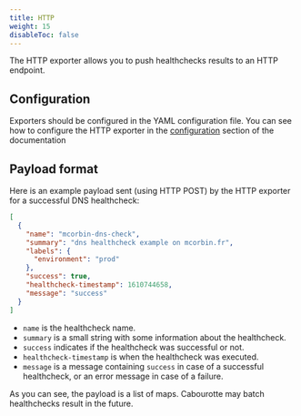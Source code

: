 ```yaml
---
title: HTTP
weight: 15
disableToc: false
---
```


The HTTP exporter allows you to push healthchecks results to an HTTP endpoint.

## Configuration

Exporters should be configured in the YAML configuration file. You can see how to configure the HTTP exporter in the [configuration](/installation/configuration/) section of the documentation

## Payload format

Here is an example payload sent (using HTTP POST) by the HTTP exporter for a successful DNS healthcheck:

```json
[
  {
    "name": "mcorbin-dns-check",
    "summary": "dns healthcheck example on mcorbin.fr",
    "labels": {
      "environment": "prod"
    },
    "success": true,
    "healthcheck-timestamp": 1610744658,
    "message": "success"
  }
]
```

- `name` is the healthcheck name.
- `summary` is a small string with some information about the healthcheck.
- `success` indicates if the healthcheck was successful or not.
- `healthcheck-timestamp` is when the healthcheck was executed.
- `message` is a message containing `success` in case of a successful healthcheck, or an error message in case of a failure.

As you can see, the payload is a list of maps. Cabourotte may batch healthchecks result in the future.
